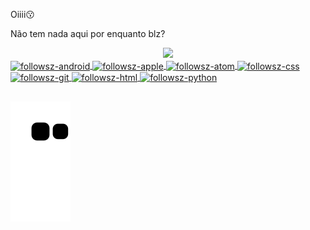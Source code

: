 Oiiii😗

Não tem nada aqui por enquanto blz? 

<div align="center">
  <a href="https://github.com/Followsz">
  <img height="180em" src="https://github-readme-stats.vercel.app/api?username=Followsz&show_icons=true&theme=synthwave&include_all_commits=true&count_private=true"/>
  
</div>
  
  <img align="center" alt="followsz-android" height="70" width="40" src="https://cdn.jsdelivr.net/gh/devicons/devicon/icons/android/android-original.svg">
  <img align="center" alt="followsz-apple" height="70" width="40" src="https://cdn.jsdelivr.net/gh/devicons/devicon/icons/apple/apple-original.svg">
  <img align="center" alt="followsz-atom" height="70" width="40" src="https://cdn.jsdelivr.net/gh/devicons/devicon/icons/atom/atom-original.svg">
  <img align="center" alt="followsz-css" height="70" width="40" src="https://cdn.jsdelivr.net/gh/devicons/devicon/icons/css3/css3-plain-wordmark.svg">
  <img align="center" alt="followsz-git" height="70" width="40" src="https://cdn.jsdelivr.net/gh/devicons/devicon/icons/github/github-original-wordmark.svg">
  <img align="center" alt="followsz-html" height="70" width="40" src="https://cdn.jsdelivr.net/gh/devicons/devicon/icons/html5/html5-original-wordmark.svg">
  <img align="center" alt="followsz-python" height="70" width="40" src="https://cdn.jsdelivr.net/gh/devicons/devicon/icons/python/python-original.svg">
  
  ##
 
  ![Snake animation](https://github.com/rafaballerini/rafaballerini/blob/output/github-contribution-grid-snake.svg)
 
</div>
